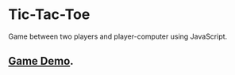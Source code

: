 # Tic-Tac-Toe

Game between two players and player-computer using JavaScript.
## [Game Demo](https://codepen.io/alexandr-protsak/pen/zYqzxoQ).
